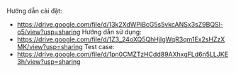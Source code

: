 Hướng dẫn cài đặt:
- https://drive.google.com/file/d/13k2XdWPiBcG5s5vkcANSx3sZ9BQSl-o5/view?usp=sharing
Hướng dẫn sử dụng:
- https://drive.google.com/file/d/1Z3_24oXQ5QhHjIgWqR3qm1Ex2sHZzXMK/view?usp=sharing
Test case:
- https://drive.google.com/file/d/1pn0CMZTzHCdd89AXhxgFLd6n5LLJKE3h/view?usp=sharing
